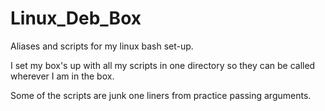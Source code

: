 # Linux_Deb_Box
Aliases and scripts for my linux bash set-up.

I set my box's up with all my scripts in one directory so they can be called wherever I am in the box.

Some of the scripts are junk one liners from practice passing arguments.
